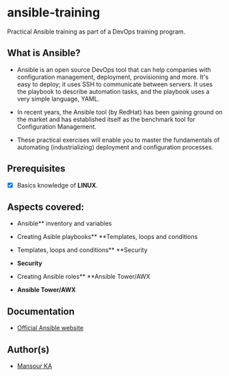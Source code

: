 # ansible-training
Practical Ansible training as part of a DevOps training program.


## What is Ansible?

* Ansible is an open source DevOps tool that can help companies with configuration management, deployment, provisioning and more. It's easy to deploy; it uses SSH to communicate between servers. It uses the playbook to describe automation tasks, and the playbook uses a very simple language, YAML.


* In recent years, the Ansible tool (by RedHat) has been gaining ground on the market and has established itself as the benchmark tool for Configuration Management.

* These practical exercises will enable you to master the fundamentals of automating (industrializing) deployment and configuration processes.

## Prerequisites

- [x] Basics knowledge of **LINUX**.


## Aspects covered:

- Ansible** inventory and variables

- Creating Asible playbooks** **Templates, loops and conditions

- Templates, loops and conditions** **Security

- **Security**

- Creating Ansible roles** **Ansible Tower/AWX

- **Ansible Tower/AWX**

## Documentation
- [Official Ansible website](https://docs.ansible.com/ansible/latest/index.html)


## Author(s)

- [Mansour KA](https://github.com/mansourka06)